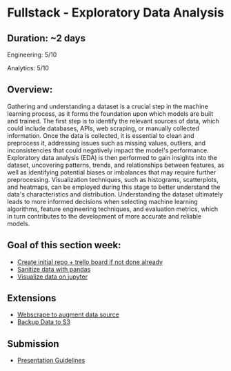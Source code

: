 # Fullstack - Exploratory Data Analysis

## Duration: ~2 days

Engineering: 5/10

Analytics: 5/10

## Overview: 

Gathering and understanding a dataset is a crucial step in the machine learning process, as it forms the foundation upon which models are built and trained. The first step is to identify the relevant sources of data, which could include databases, APIs, web scraping, or manually collected information. Once the data is collected, it is essential to clean and preprocess it, addressing issues such as missing values, outliers, and inconsistencies that could negatively impact the model's performance. Exploratory data analysis (EDA) is then performed to gain insights into the dataset, uncovering patterns, trends, and relationships between features, as well as identifying potential biases or imbalances that may require further preprocessing. Visualization techniques, such as histograms, scatterplots, and heatmaps, can be employed during this stage to better understand the data's characteristics and distribution. Understanding the dataset ultimately leads to more informed decisions when selecting machine learning algorithms, feature engineering techniques, and evaluation metrics, which in turn contributes to the development of more accurate and reliable models.

## Goal of this section week:

- [Create initial repo + trello board if not done already](https://github.com/CodesmithLLC/dsml-fullstack-getting-started)
- [Sanitize data with pandas](./sanitize-data.md)
- [Visualize data on jupyter](./visualization.md)

## Extensions
- [Webscrape to augment data source](./extensions/webscrape.md)
- [Backup Data to S3](./extensions/backup-in-s3.md)

## Submission

- [Presentation Guidelines](./presentation.md)

